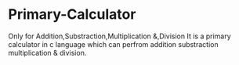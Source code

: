 # Primary-Calculator
Only for Addition,Substraction,Multiplication &,Division
It is a primary calculator in c language which can perfrom addition substraction multiplication & division.
